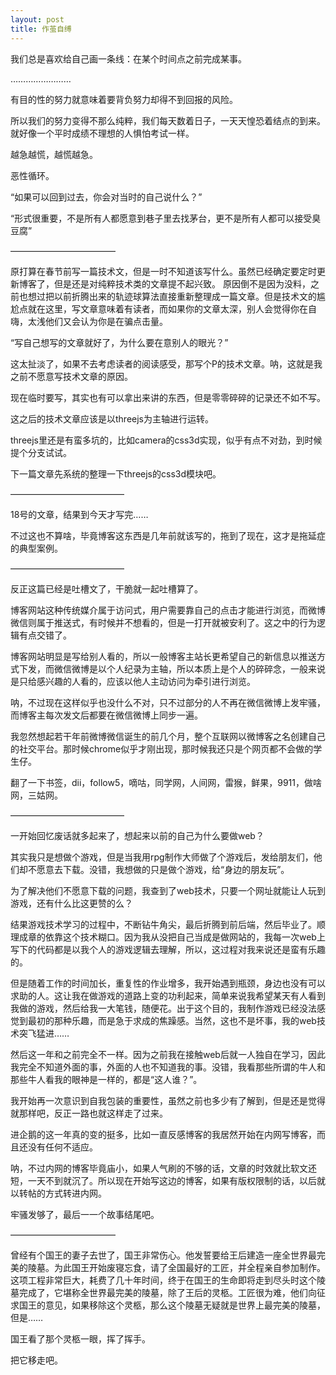 ```yaml
---
layout: post
title: 作茧自缚
---
```

我们总是喜欢给自己画一条线：在某个时间点之前完成某事。

……………………

有目的性的努力就意味着要背负努力却得不到回报的风险。

所以我们的努力变得不那么纯粹，我们每天数着日子，一天天惶恐着结点的到来。就好像一个平时成绩不理想的人惧怕考试一样。

越急越慌，越慌越急。

恶性循环。

“如果可以回到过去，你会对当时的自己说什么？”

“形式很重要，不是所有人都愿意到巷子里去找茅台，更不是所有人都可以接受臭豆腐”

————————————

原打算在春节前写一篇技术文，但是一时不知道该写什么。虽然已经确定要定时更新博客了，但是还是对纯粹技术类的文章提不起兴致。
原因倒不是因为没料，之前也想过把以前折腾出来的轨迹球算法直接重新整理成一篇文章。但是技术文的尴尬点就在这里，写文章意味着有读者，而如果你的文章太深，别人会觉得你在自嗨，太浅他们又会认为你是在骗点击量。

“写自己想写的文章就好了，为什么要在意别人的眼光？”

这太扯淡了，如果不去考虑读者的阅读感受，那写个P的技术文章。呐，这就是我之前不愿意写技术文章的原因。

现在临时要写，其实也有可以拿出来讲的东西，但是零零碎碎的记录还不如不写。

这之后的技术文章应该是以threejs为主轴进行运转。

threejs里还是有蛮多坑的，比如camera的css3d实现，似乎有点不对劲，到时候提个分支试试。

下一篇文章先系统的整理一下threejs的css3d模块吧。

—————————————

18号的文章，结果到今天才写完……

不过这也不算啥，毕竟博客这东西是几年前就该写的，拖到了现在，这才是拖延症的典型案例。

—————————————

反正这篇已经是吐槽文了，干脆就一起吐槽算了。

博客网站这种传统媒介属于访问式，用户需要靠自己的点击才能进行浏览，而微博微信则属于推送式，有时候并不想看的，但是一打开就被安利了。这之中的行为逻辑有点交错了。

博客网站明显是写给别人看的，所以一般博客主站长更希望自己的新信息以推送方式下发，而微信微博是以个人纪录为主轴，所以本质上是个人的碎碎念，一般来说是只给感兴趣的人看的，应该以他人主动访问为牵引进行浏览。

呐，不过现在这样似乎也没什么不对，只不过部分的人不再在微信微博上发牢骚，而博客主每次发文后都要在微信微博上同步一遍。

我忽然想起若干年前微博微信诞生的前几个月，整个互联网以微博客之名创建自己的社交平台。那时候chrome似乎才刚出现，那时候我还只是个网页都不会做的学生仔。

翻了一下书签，dii，follow5，嘀咕，同学网，人间网，雷猴，鲜果，9911，做啥网，三姑网。

—————————————

一开始回忆废话就多起来了，想起来以前的自己为什么要做web？

其实我只是想做个游戏，但是当我用rpg制作大师做了个游戏后，发给朋友们，他们却不愿意去下载。没错，我想做的只是做个游戏，给“身边的朋友玩”。

为了解决他们不愿意下载的问题，我查到了web技术，只要一个网址就能让人玩到游戏，还有什么比这更赞的么？

结果游戏技术学习的过程中，不断钻牛角尖，最后折腾到前后端，然后毕业了。顺理成章的依靠这个技术糊口。因为我从没把自己当成是做网站的，我每一次web上写下的代码都是以我个人的游戏逻辑去理解，所以，这过程对我来说还是蛮有乐趣的。

但是随着工作的时间加长，重复性的作业增多，我开始遇到瓶颈，身边也没有可以求助的人。这让我在做游戏的道路上变的功利起来，简单来说我希望某天有人看到我做的游戏，然后给我一大笔钱，随便花。出于这个目的，我制作游戏已经没法感觉到最初的那种乐趣，而是急于求成的焦躁感。当然，这也不是坏事，我的web技术突飞猛进……

然后这一年和之前完全不一样。因为之前我在接触web后就一人独自在学习，因此我完全不知道外面的事，外面的人也不知道我的事。没错，我看那些所谓的牛人和那些牛人看我的眼神是一样的，都是“这人谁？”。

我开始再一次意识到自我包装的重要性，虽然之前也多少有了解到，但是还是觉得就那样吧，反正一路也就这样走了过来。

进企鹅的这一年真的变的挺多，比如一直反感博客的我居然开始在内网写博客，而且还没有任何不适应。

呐，不过内网的博客毕竟庙小，如果人气刷的不够的话，文章的时效就比软文还短，一天不到就沉了。所以现在开始写这边的博客，如果有版权限制的话，以后就以转帖的方式转进内网。

牢骚发够了，最后一一个故事结尾吧。

————————————

曾经有个国王的妻子去世了，国王非常伤心。他发誓要给王后建造一座全世界最完美的陵墓。为此国王开始废寝忘食，请了全国最好的工匠，并全程亲自参加制作。这项工程非常巨大，耗费了几十年时间，终于在国王的生命即将走到尽头时这个陵墓完成了，它堪称全世界最完美的陵墓，除了王后的灵柩。工匠很为难，他们向征求国王的意见，如果移除这个灵柩，那么这个陵墓无疑就是世界上最完美的陵墓，但是……

国王看了那个灵柩一眼，挥了挥手。

把它移走吧。